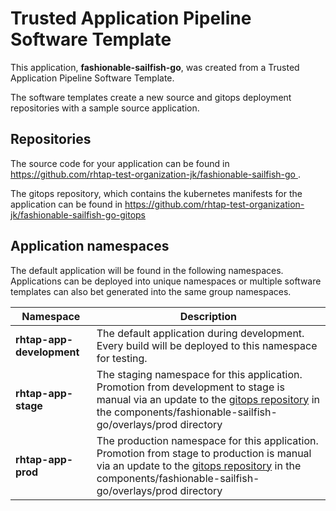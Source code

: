 # Trusted Application Pipeline Software Template

This application, **fashionable-sailfish-go**, was created from a Trusted Application Pipeline Software Template.

The software templates create a new source and gitops deployment repositories with a sample source application. 

## Repositories

The source code for your application can be found in [https://github.com/rhtap-test-organization-jk/fashionable-sailfish-go ](https://github.com/rhtap-test-organization-jk/fashionable-sailfish-go ).
 
The gitops repository, which contains the kubernetes manifests for the application can be found in 
[https://github.com/rhtap-test-organization-jk/fashionable-sailfish-go-gitops ](https://github.com/rhtap-test-organization-jk/fashionable-sailfish-go-gitops ) 

## Application namespaces 

The default application will be found in the following namespaces. Applications can be deployed into unique namespaces or multiple software templates can also bet generated into the same group namespaces.  

|  Namespace   |  Description   |  
| -------- | -------- |   
| **rhtap-app-development** | The default application during development. Every build will be deployed to this namespace for testing. | 
| **rhtap-app-stage** | The staging namespace for this application. Promotion from development to stage is manual via an update to the [gitops repository](https://github.com/rhtap-test-organization-jk/fashionable-sailfish-go-gitops ) in the components/fashionable-sailfish-go/overlays/prod directory |  
| **rhtap-app-prod** | The production namespace for this application. Promotion from stage to production is manual via an update to the [gitops repository](https://github.com/rhtap-test-organization-jk/fashionable-sailfish-go-gitops ) in the components/fashionable-sailfish-go/overlays/prod directory | 
